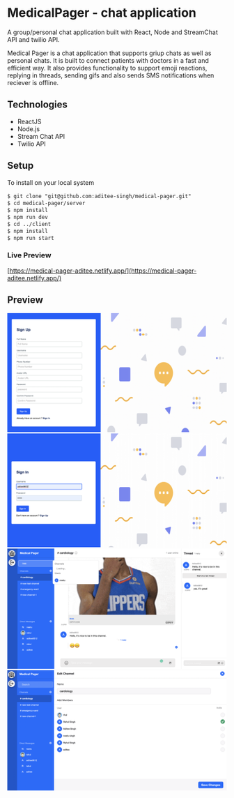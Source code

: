 # MedicalPager - chat application
A group/personal chat application built with React, Node and StreamChat API and twilio API.

Medical Pager is a chat application that supports griup chats as well as personal chats. It is built to connect patients with doctors in a fast and efficient way. It also provides functionality to support emoji reactions, replying in threads, sending gifs and also sends SMS notifications when reciever is offline. 

## Technologies
* ReactJS
* Node.js
* Stream Chat API
* Twilio API

## Setup
To install on your local system 
```
$ git clone "git@github.com:aditee-singh/medical-pager.git"
$ cd medical-pager/server
$ npm install
$ npm run dev
$ cd ../client
$ npm install
$ npm run start
```

### Live Preview
[https://medical-pager-aditee.netlify.app/](https://medical-pager-aditee.netlify.app/)

## Preview
![Sign-up Page](sign-up.png)
![Sign-in Page](sign-in.png)
![Channel](channel.png)
![Edit/Creat Channel](editchannel.png)